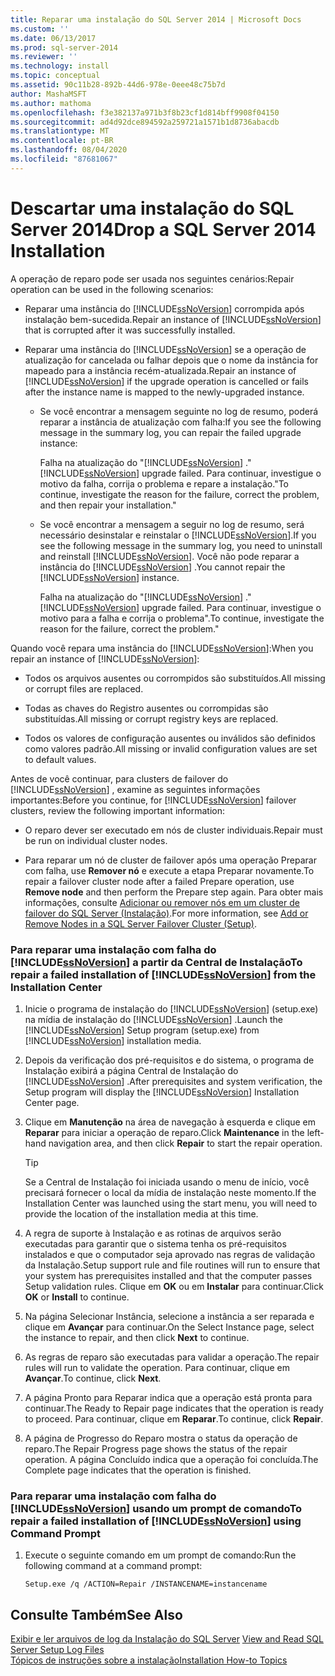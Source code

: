 ```yaml
---
title: Reparar uma instalação do SQL Server 2014 | Microsoft Docs
ms.custom: ''
ms.date: 06/13/2017
ms.prod: sql-server-2014
ms.reviewer: ''
ms.technology: install
ms.topic: conceptual
ms.assetid: 90c11b28-892b-44d6-978e-0eee48c75b7d
author: MashaMSFT
ms.author: mathoma
ms.openlocfilehash: f3e382137a971b3f8b23cf1d814bff9908f04150
ms.sourcegitcommit: ad4d92dce894592a259721a1571b1d8736abacdb
ms.translationtype: MT
ms.contentlocale: pt-BR
ms.lasthandoff: 08/04/2020
ms.locfileid: "87681067"
---
```

# <a name="drop-a-sql-server-2014-installation"></a><span data-ttu-id="81636-102">Descartar uma instalação do SQL Server 2014</span><span class="sxs-lookup"><span data-stu-id="81636-102">Drop a SQL Server 2014 Installation</span></span>
  <span data-ttu-id="81636-103">A operação de reparo pode ser usada nos seguintes cenários:</span><span class="sxs-lookup"><span data-stu-id="81636-103">Repair operation can be used in the following scenarios:</span></span>  
  
-   <span data-ttu-id="81636-104">Reparar uma instância do [!INCLUDE[ssNoVersion](../../includes/ssnoversion-md.md)] corrompida após instalação bem-sucedida.</span><span class="sxs-lookup"><span data-stu-id="81636-104">Repair an instance of [!INCLUDE[ssNoVersion](../../includes/ssnoversion-md.md)] that is corrupted after it was successfully installed.</span></span>  
  
-   <span data-ttu-id="81636-105">Reparar uma instância do [!INCLUDE[ssNoVersion](../../includes/ssnoversion-md.md)] se a operação de atualização for cancelada ou falhar depois que o nome da instância for mapeado para a instância recém-atualizada.</span><span class="sxs-lookup"><span data-stu-id="81636-105">Repair an instance of [!INCLUDE[ssNoVersion](../../includes/ssnoversion-md.md)] if the upgrade operation is cancelled or fails after the instance name is mapped to the newly-upgraded instance.</span></span>  
  
    -   <span data-ttu-id="81636-106">Se você encontrar a mensagem seguinte no log de resumo, poderá reparar a instância de atualização com falha:</span><span class="sxs-lookup"><span data-stu-id="81636-106">If you see the following message in the summary log, you can repair the failed upgrade instance:</span></span>  
  
         <span data-ttu-id="81636-107">Falha na atualização do "[!INCLUDE[ssNoVersion](../../includes/ssnoversion-md.md)] .</span><span class="sxs-lookup"><span data-stu-id="81636-107">"[!INCLUDE[ssNoVersion](../../includes/ssnoversion-md.md)] upgrade failed.</span></span> <span data-ttu-id="81636-108">Para continuar, investigue o motivo da falha, corrija o problema e repare a instalação."</span><span class="sxs-lookup"><span data-stu-id="81636-108">To continue, investigate the reason for the failure, correct the problem, and then repair your installation."</span></span>  
  
    -   <span data-ttu-id="81636-109">Se você encontrar a mensagem a seguir no log de resumo, será necessário desinstalar e reinstalar o [!INCLUDE[ssNoVersion](../../includes/ssnoversion-md.md)].</span><span class="sxs-lookup"><span data-stu-id="81636-109">If you see the following message in the summary log, you need to uninstall and reinstall [!INCLUDE[ssNoVersion](../../includes/ssnoversion-md.md)].</span></span> <span data-ttu-id="81636-110">Você não pode reparar a instância do [!INCLUDE[ssNoVersion](../../includes/ssnoversion-md.md)] .</span><span class="sxs-lookup"><span data-stu-id="81636-110">You cannot repair the [!INCLUDE[ssNoVersion](../../includes/ssnoversion-md.md)] instance.</span></span>  
  
         <span data-ttu-id="81636-111">Falha na atualização do "[!INCLUDE[ssNoVersion](../../includes/ssnoversion-md.md)] .</span><span class="sxs-lookup"><span data-stu-id="81636-111">"[!INCLUDE[ssNoVersion](../../includes/ssnoversion-md.md)] upgrade failed.</span></span> <span data-ttu-id="81636-112">Para continuar, investigue o motivo para a falha e corrija o problema".</span><span class="sxs-lookup"><span data-stu-id="81636-112">To continue, investigate the reason for the failure, correct the problem."</span></span>  
  
 <span data-ttu-id="81636-113">Quando você repara uma instância do [!INCLUDE[ssNoVersion](../../includes/ssnoversion-md.md)]:</span><span class="sxs-lookup"><span data-stu-id="81636-113">When you repair an instance of [!INCLUDE[ssNoVersion](../../includes/ssnoversion-md.md)]:</span></span>  
  
-   <span data-ttu-id="81636-114">Todos os arquivos ausentes ou corrompidos são substituídos.</span><span class="sxs-lookup"><span data-stu-id="81636-114">All missing or corrupt files are replaced.</span></span>  
  
-   <span data-ttu-id="81636-115">Todas as chaves do Registro ausentes ou corrompidas são substituídas.</span><span class="sxs-lookup"><span data-stu-id="81636-115">All missing or corrupt registry keys are replaced.</span></span>  
  
-   <span data-ttu-id="81636-116">Todos os valores de configuração ausentes ou inválidos são definidos como valores padrão.</span><span class="sxs-lookup"><span data-stu-id="81636-116">All missing or invalid configuration values are set to default values.</span></span>  
  
 <span data-ttu-id="81636-117">Antes de você continuar, para clusters de failover do [!INCLUDE[ssNoVersion](../../includes/ssnoversion-md.md)] , examine as seguintes informações importantes:</span><span class="sxs-lookup"><span data-stu-id="81636-117">Before you continue, for [!INCLUDE[ssNoVersion](../../includes/ssnoversion-md.md)] failover clusters, review the following important information:</span></span>  
  
-   <span data-ttu-id="81636-118">O reparo dever ser executado em nós de cluster individuais.</span><span class="sxs-lookup"><span data-stu-id="81636-118">Repair must be run on individual cluster nodes.</span></span>  
  
-   <span data-ttu-id="81636-119">Para reparar um nó de cluster de failover após uma operação Preparar com falha, use **Remover nó** e execute a etapa Preparar novamente.</span><span class="sxs-lookup"><span data-stu-id="81636-119">To repair a failover cluster node after a failed Prepare operation, use **Remove node** and then perform the Prepare step again.</span></span> <span data-ttu-id="81636-120">Para obter mais informações, consulte [Adicionar ou remover nós em um cluster de failover do SQL Server &#40;Instalação&#41;](../../sql-server/failover-clusters/install/add-or-remove-nodes-in-a-sql-server-failover-cluster-setup.md).</span><span class="sxs-lookup"><span data-stu-id="81636-120">For more information, see [Add or Remove Nodes in a SQL Server Failover Cluster &#40;Setup&#41;](../../sql-server/failover-clusters/install/add-or-remove-nodes-in-a-sql-server-failover-cluster-setup.md).</span></span>  
  
### <a name="to-repair-a-failed-installation-of-ssnoversion-from-the-installation-center"></a><span data-ttu-id="81636-121">Para reparar uma instalação com falha do [!INCLUDE[ssNoVersion](../../includes/ssnoversion-md.md)] a partir da Central de Instalação</span><span class="sxs-lookup"><span data-stu-id="81636-121">To repair a failed installation of [!INCLUDE[ssNoVersion](../../includes/ssnoversion-md.md)] from the Installation Center</span></span>  
  
1.  <span data-ttu-id="81636-122">Inicie o programa de instalação do [!INCLUDE[ssNoVersion](../../includes/ssnoversion-md.md)] (setup.exe) na mídia de instalação do [!INCLUDE[ssNoVersion](../../includes/ssnoversion-md.md)] .</span><span class="sxs-lookup"><span data-stu-id="81636-122">Launch the [!INCLUDE[ssNoVersion](../../includes/ssnoversion-md.md)] Setup program (setup.exe) from [!INCLUDE[ssNoVersion](../../includes/ssnoversion-md.md)] installation media.</span></span>  
  
2.  <span data-ttu-id="81636-123">Depois da verificação dos pré-requisitos e do sistema, o programa de Instalação exibirá a página Central de Instalação do [!INCLUDE[ssNoVersion](../../includes/ssnoversion-md.md)] .</span><span class="sxs-lookup"><span data-stu-id="81636-123">After prerequisites and system verification, the Setup program will display the [!INCLUDE[ssNoVersion](../../includes/ssnoversion-md.md)] Installation Center page.</span></span>  
  
3.  <span data-ttu-id="81636-124">Clique em **Manutenção** na área de navegação à esquerda e clique em **Reparar** para iniciar a operação de reparo.</span><span class="sxs-lookup"><span data-stu-id="81636-124">Click **Maintenance** in the left-hand navigation area, and then click **Repair** to start the repair operation.</span></span>  
  
    > [!TIP]  
    >  <span data-ttu-id="81636-125">Se a Central de Instalação foi iniciada usando o menu de início, você precisará fornecer o local da mídia de instalação neste momento.</span><span class="sxs-lookup"><span data-stu-id="81636-125">If the Installation Center was launched using the start menu, you will need to provide the location of the installation media at this time.</span></span>  
  
4.  <span data-ttu-id="81636-126">A regra de suporte à Instalação e as rotinas de arquivos serão executadas para garantir que o sistema tenha os pré-requisitos instalados e que o computador seja aprovado nas regras de validação da Instalação.</span><span class="sxs-lookup"><span data-stu-id="81636-126">Setup support rule and file routines will run to ensure that your system has prerequisites installed and that the computer passes Setup validation rules.</span></span> <span data-ttu-id="81636-127">Clique em **OK** ou em **Instalar** para continuar.</span><span class="sxs-lookup"><span data-stu-id="81636-127">Click **OK** or **Install** to continue.</span></span>  
  
5.  <span data-ttu-id="81636-128">Na página Selecionar Instância, selecione a instância a ser reparada e clique em **Avançar** para continuar.</span><span class="sxs-lookup"><span data-stu-id="81636-128">On the Select Instance page, select the instance to repair, and then click **Next** to continue.</span></span>  
  
6.  <span data-ttu-id="81636-129">As regras de reparo são executadas para validar a operação.</span><span class="sxs-lookup"><span data-stu-id="81636-129">The repair rules will run to validate the operation.</span></span> <span data-ttu-id="81636-130">Para continuar, clique em **Avançar**.</span><span class="sxs-lookup"><span data-stu-id="81636-130">To continue, click **Next**.</span></span>  
  
7.  <span data-ttu-id="81636-131">A página Pronto para Reparar indica que a operação está pronta para continuar.</span><span class="sxs-lookup"><span data-stu-id="81636-131">The Ready to Repair page indicates that the operation is ready to proceed.</span></span> <span data-ttu-id="81636-132">Para continuar, clique em **Reparar**.</span><span class="sxs-lookup"><span data-stu-id="81636-132">To continue, click **Repair**.</span></span>  
  
8.  <span data-ttu-id="81636-133">A página de Progresso do Reparo mostra o status da operação de reparo.</span><span class="sxs-lookup"><span data-stu-id="81636-133">The Repair Progress page shows the status of the repair operation.</span></span> <span data-ttu-id="81636-134">A página Concluído indica que a operação foi concluída.</span><span class="sxs-lookup"><span data-stu-id="81636-134">The Complete page indicates that the operation is finished.</span></span>  
  
### <a name="to-repair-a-failed-installation-of-ssnoversion-using-command-prompt"></a><span data-ttu-id="81636-135">Para reparar uma instalação com falha do [!INCLUDE[ssNoVersion](../../includes/ssnoversion-md.md)] usando um prompt de comando</span><span class="sxs-lookup"><span data-stu-id="81636-135">To repair a failed installation of [!INCLUDE[ssNoVersion](../../includes/ssnoversion-md.md)] using Command Prompt</span></span>  
  
1.  <span data-ttu-id="81636-136">Execute o seguinte comando em um prompt de comando:</span><span class="sxs-lookup"><span data-stu-id="81636-136">Run the following command at a command prompt:</span></span>  
  
    ```  
    Setup.exe /q /ACTION=Repair /INSTANCENAME=instancename  
    ```  
  
## <a name="see-also"></a><span data-ttu-id="81636-137">Consulte Também</span><span class="sxs-lookup"><span data-stu-id="81636-137">See Also</span></span>  
 <span data-ttu-id="81636-138">[Exibir e ler arquivos de log da Instalação do SQL Server](view-and-read-sql-server-setup-log-files.md) </span><span class="sxs-lookup"><span data-stu-id="81636-138">[View and Read SQL Server Setup Log Files](view-and-read-sql-server-setup-log-files.md) </span></span>  
 [<span data-ttu-id="81636-139">Tópicos de instruções sobre a instalação</span><span class="sxs-lookup"><span data-stu-id="81636-139">Installation How-to Topics</span></span>](../../sql-server/install/installation-how-to-topics.md)  
  
  
